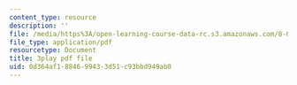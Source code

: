 ```yaml
---
content_type: resource
description: ''
file: /media/https%3A/open-learning-course-data-rc.s3.amazonaws.com/8-05-quantum-physics-ii-fall-2013/0d364af1884699433d51c93bbd949ab0_JjoqYkq4J6k.pdf
file_type: application/pdf
resourcetype: Document
title: 3play pdf file
uid: 0d364af1-8846-9943-3d51-c93bbd949ab0
---
```

